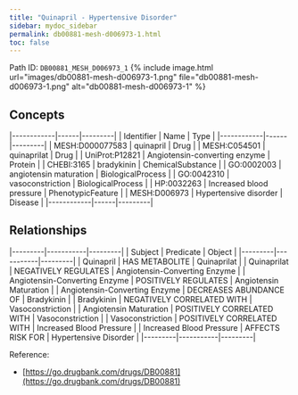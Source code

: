 ```yaml
---
title: "Quinapril - Hypertensive Disorder"
sidebar: mydoc_sidebar
permalink: db00881-mesh-d006973-1.html
toc: false 
---
```



Path ID: `DB00881_MESH_D006973_1`
{% include image.html url="images/db00881-mesh-d006973-1.png" file="db00881-mesh-d006973-1.png" alt="db00881-mesh-d006973-1" %}

## Concepts

|------------|------|---------|
| Identifier | Name | Type    |
|------------|------|---------|
| MESH:D000077583 | quinapril | Drug |
| MESH:C054501 | quinaprilat | Drug |
| UniProt:P12821 | Angiotensin-converting enzyme | Protein |
| CHEBI:3165 | bradykinin | ChemicalSubstance |
| GO:0002003 | angiotensin maturation | BiologicalProcess |
| GO:0042310 | vasoconstriction | BiologicalProcess |
| HP:0032263 | Increased blood pressure | PhenotypicFeature |
| MESH:D006973 | Hypertensive disorder | Disease |
|------------|------|---------|

## Relationships

|---------|-----------|---------|
| Subject | Predicate | Object  |
|---------|-----------|---------|
| Quinapril | HAS METABOLITE | Quinaprilat |
| Quinaprilat | NEGATIVELY REGULATES | Angiotensin-Converting Enzyme |
| Angiotensin-Converting Enzyme | POSITIVELY REGULATES | Angiotensin Maturation |
| Angiotensin-Converting Enzyme | DECREASES ABUNDANCE OF | Bradykinin |
| Bradykinin | NEGATIVELY CORRELATED WITH | Vasoconstriction |
| Angiotensin Maturation | POSITIVELY CORRELATED WITH | Vasoconstriction |
| Vasoconstriction | POSITIVELY CORRELATED WITH | Increased Blood Pressure |
| Increased Blood Pressure | AFFECTS RISK FOR | Hypertensive Disorder |
|---------|-----------|---------|

Reference: 
  - [https://go.drugbank.com/drugs/DB00881](https://go.drugbank.com/drugs/DB00881)
